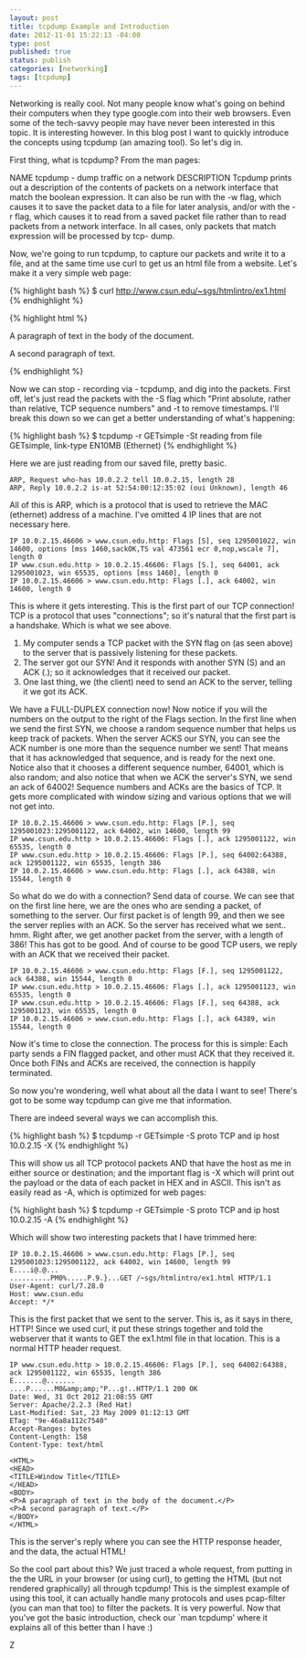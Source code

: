 ```yaml
---
layout: post
title: tcpdump Example and Introduction
date: 2012-11-01 15:22:13 -04:00
type: post
published: true
status: publish
categories: [networking]
tags: [tcpdump]
---
```


Networking is really cool. Not many people know what's going on behind their computers when they type google.com into their web browsers. Even some of the tech-savvy people may have never been interested in this topic. It is interesting however. In this blog post I want to quickly introduce the concepts using tcpdump (an amazing tool). So let's dig in.

First thing, what is tcpdump? From the man pages:

NAME
tcpdump - dump traffic on a network
DESCRIPTION
Tcpdump prints out a description of the contents of packets on a network interface that
match the boolean expression. It can also be run with the -w flag, which causes it to
save the packet data to a file for later analysis, and/or with the -r flag, which
causes it to read from a saved packet file rather than to read packets from a network
interface. In all cases, only packets that match expression will be processed by tcp-
dump.

Now, we're going to run tcpdump, to capture our packets and write it to a file, and at the same time use curl to get us an html file from a website. Let's make it a very simple web page:

{% highlight bash %}
$ curl http://www.csun.edu/~sgs/htmlintro/ex1.html
{% endhighlight %}

{% highlight html %}
<HTML>
  <HEAD>
    <TITLE>Window Title</TITLE>
  </HEAD>
  <BODY>
    <P>A paragraph of text in the body of the document.</P>
    <P>A second paragraph of text.</P>
  </BODY>
</HTML>
{% endhighlight %}

Now we can stop - recording via - tcpdump, and dig into the packets. First off, let's just read the packets with the -S flag which "Print absolute, rather than relative, TCP sequence numbers" and -t to remove timestamps. I'll break this down so we can get a better understanding of what's happening:

{% highlight bash %}
$ tcpdump -r GETsimple -St
reading from file GETsimple, link-type EN10MB (Ethernet)
{% endhighlight %}

Here we are just reading from our saved file, pretty basic.

    ARP, Request who-has 10.0.2.2 tell 10.0.2.15, length 28
    ARP, Reply 10.0.2.2 is-at 52:54:00:12:35:02 (oui Unknown), length 46

All of this is ARP, which is a protocol that is used to retrieve the MAC (ethernet) address of a machine. I've omitted 4 IP lines that are not necessary here.

    IP 10.0.2.15.46606 > www.csun.edu.http: Flags [S], seq 1295001022, win 14600, options [mss 1460,sackOK,TS val 473561 ecr 0,nop,wscale 7], length 0
    IP www.csun.edu.http > 10.0.2.15.46606: Flags [S.], seq 64001, ack 1295001023, win 65535, options [mss 1460], length 0
    IP 10.0.2.15.46606 > www.csun.edu.http: Flags [.], ack 64002, win 14600, length 0

This is where it gets interesting. This is the first part of our TCP connection! TCP is a protocol that uses "connections"; so it's natural that the first part is a handshake. Which is what we see above.

1. My computer sends a TCP packet with the SYN flag on (as seen above) to the server that is passively listening for these packets.
2. The server got our SYN! And it responds with another SYN (S) and an ACK (.); so it acknowledges that it received our packet.
3. One last thing, we (the client) need to send an ACK to the server, telling it we got its ACK.

We have a FULL-DUPLEX connection now! Now notice if you will the numbers on the output to the right of the Flags section. In the first line when we send the first SYN, we choose a random sequence number that helps us keep track of packets. When the server ACKS our SYN, you can see the ACK number is one more than the sequence number we sent! That means that it has acknowledged that sequence, and is ready for the next one. Notice also that it chooses a different sequence number, 64001, which is also random; and also notice that when we ACK the server's SYN, we send an ack of 64002! Sequence numbers and ACKs are the basics of TCP. It gets more complicated with window sizing and various options that we will not get into.

    IP 10.0.2.15.46606 > www.csun.edu.http: Flags [P.], seq 1295001023:1295001122, ack 64002, win 14600, length 99
    IP www.csun.edu.http > 10.0.2.15.46606: Flags [.], ack 1295001122, win 65535, length 0
    IP www.csun.edu.http > 10.0.2.15.46606: Flags [P.], seq 64002:64388, ack 1295001122, win 65535, length 386
    IP 10.0.2.15.46606 > www.csun.edu.http: Flags [.], ack 64388, win 15544, length 0

So what do we do with a connection? Send data of course. We can see that on the first line here, we are the ones who are sending a packet, of something to the server. Our first packet is of length 99, and then we see the server replies with an ACK. So the server has received what we sent.. hmm. Right after, we get another packet from the server, with a length of 386! This has got to be good. And of course to be good TCP users, we reply with an ACK that we received their packet.

    IP 10.0.2.15.46606 > www.csun.edu.http: Flags [F.], seq 1295001122, ack 64388, win 15544, length 0
    IP www.csun.edu.http > 10.0.2.15.46606: Flags [.], ack 1295001123, win 65535, length 0
    IP www.csun.edu.http > 10.0.2.15.46606: Flags [F.], seq 64388, ack 1295001123, win 65535, length 0
    IP 10.0.2.15.46606 > www.csun.edu.http: Flags [.], ack 64389, win 15544, length 0

Now it's time to close the connection. The process for this is simple: Each party sends a FIN flagged packet, and other must ACK that they received it. Once both FINs and ACKs are received, the connection is happily terminated.

So now you're wondering, well what about all the data I want to see! There's got to be some way tcpdump can give me that information.

There are indeed several ways we can accomplish this.

{% highlight bash %}
    $ tcpdump -r GETsimple -S proto TCP and ip host 10.0.2.15 -X
{% endhighlight %}

This will show us all TCP protocol packets AND that have the host as me in either source or destination; and the important flag is -X which will print out the payload or the data of each packet in HEX and in ASCII. This isn't as easily read as -A, which is optimized for web pages:

{% highlight bash %}
    $ tcpdump -r GETsimple -S proto TCP and ip host 10.0.2.15 -A
{% endhighlight %}

Which will show two interesting packets that I have trimmed here:

    IP 10.0.2.15.46606 > www.csun.edu.http: Flags [P.], seq 1295001023:1295001122, ack 64002, win 14600, length 99
    E....i@.@...
    ..........PM0%.....P.9.}...GET /~sgs/htmlintro/ex1.html HTTP/1.1
    User-Agent: curl/7.28.0
    Host: www.csun.edu
    Accept: */*

This is the first packet that we sent to the server. This is, as it says in there, HTTP! Since we used curl, it put these strings together and told the webserver that it wants to GET the ex1.html file in that location. This is a normal HTTP header request.

    IP www.csun.edu.http > 10.0.2.15.46606: Flags [P.], seq 64002:64388, ack 1295001122, win 65535, length 386
    E.......@.......
    ....P......M0&amp;amp;"P...g!..HTTP/1.1 200 OK
    Date: Wed, 31 Oct 2012 21:08:55 GMT
    Server: Apache/2.2.3 (Red Hat)
    Last-Modified: Sat, 23 May 2009 01:12:13 GMT
    ETag: "9e-46a8a112c7540"
    Accept-Ranges: bytes
    Content-Length: 158
    Content-Type: text/html

    <HTML>
    <HEAD>
    <TITLE>Window Title</TITLE>
    </HEAD>
    <BODY>
    <P>A paragraph of text in the body of the document.</P>
    <P>A second paragraph of text.</P>
    </BODY>
    </HTML>

This is the server's reply where you can see the HTTP response header, and the data, the actual HTML!

So the cool part about this? We just traced a whole request, from putting in the the URL in your browser (or using curl), to getting the HTML (but not rendered graphically) all through tcpdump! This is the simplest example of using this tool, it can actually handle many protocols and uses pcap-filter (you can man that too) to filter the packets. It is very powerful. Now that you've got the basic introduction, check our `man tcpdump' where it explains all of this better than I have :)

Z

